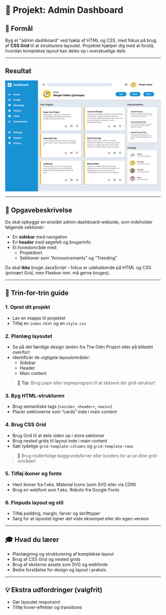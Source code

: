 # 🧩 Projekt: Admin Dashboard

## 🎯 Formål

Byg et "admin dashboard" ved hjælp af HTML og CSS, med fokus på brug af **CSS Grid** til at strukturere layoutet. Projektet hjælper dig med at forstå, hvordan komplekse layout kan deles op i overskuelige dele.

---

## Resultat

![resultat](dashboard-project.png)

---

## 🔧 Opgavebeskrivelse

Du skal opbygge en ensidet admin-dashboard-webside, som indeholder følgende sektioner:

-   En **sidebar** med navigation
-   En **header** med søgefelt og brugerinfo
-   Et hovedområde med:
    -   Projektkort
    -   Sektioner som "Announcements" og "Trending"

Du skal **ikke** bruge JavaScript – fokus er udelukkende på HTML og CSS (primært Grid, men Flexbox mm. må gerne bruges).

---

## 🧱 Trin-for-trin guide

### 1. Opret dit projekt

-   Lav en mappe til projektet
-   Tilføj en `index.html` og en `style.css`

### 2. Planlæg layoutet

-   Se på det færdige design (enten fra The Odin Project eller på billedet ovenfor)
-   Identificér de vigtigste layoutområder:
    -   Sidebar
    -   Header
    -   Main content

> 📌 **Tip:** Brug papir eller tegneprogram til at skitsere din grid-struktur!

### 3. Byg HTML-strukturen

-   Brug semantiske tags (`<aside>`, `<header>`, `<main>`)
-   Placer sektionerne som “cards” inde i main content

### 4. Brug CSS Grid

-   Brug Grid til at dele siden op i store sektioner
-   Brug nested grids til layout inde i main content
-   Sæt tydelige `grid-template-columns` og `grid-template-rows`

> 🎨 Brug midlertidige baggrundsfarver eller borders for at se dine grid-områder!

### 5. Tilføj ikoner og fonte

-   Hent ikoner fra f.eks. Material Icons (som SVG eller via CDN)
-   Brug en webfont som f.eks. Roboto fra Google Fonts

### 6. Finpuds layout og stil

-   Tilføj padding, margin, farver og skrifttyper
-   Sørg for at layoutet ligner det viste eksempel eller din egen version

---

## 🎓 Hvad du lærer

-   Planlægning og strukturering af komplekse layout
-   Brug af CSS Grid og nested grids
-   Brug af eksterne assets som SVG og webfonte
-   Bedre forståelse for design og layout i praksis

---

## 💡 Ekstra udfordringer (valgfrit)

-   Gør layoutet responsivt
-   Tilføj hover-effekter og transitions
